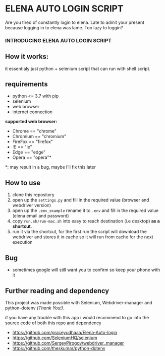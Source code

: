 # ELENA AUTO LOGIN SCRIPT

Are you tired of constantly login to elena.
Late to admit your present because logging in to elena was lame.
Too lazy to loggin? 

### **INTRODUCING ELENA AUTO LOGIN SCRIPT**

## How it works:

it essentialy just python + selenium script that can run with shell script.

## requirements

- python <= 3.7 with pip
- selenium
- web browser
- internet connection

**supported web browser:**
- Chrome == "chrome"
- Chromium == "chromium"
- FireFox == "firefox"
- IE == "ie"
- Edge == "edge"
- Opera == "opera"*

*: may result in a bug, maybe i'll fix this later

## How to use

1. clone this repository
2. open up the `settings.py` and fill in the required value (browser and webdriver version)
3. open up the `.env_example` rename it to `.env` and fill in the required value (elena email and password)
4. copy `run.sh/run-mac.sh` into easy to reach destination (i.e desktop) **as a shortcut**.
5. run it via the shortcut, for the first run the script will download the webdriver and stores it in cache so it will run from cache for the next execution

## Bug
- sometimes google will still want you to confirm so keep your phone with it

## Further reading and dependency
This project was made possible with Selenium, Webdriver-manager and python-dotenv *(Thank You!)*. 

if you have any trouble with this app i would recommend to go into the source code of both this repo and dependency

- https://github.com/graceyudhaaa/Elena-Auto-login
- https://github.com/SeleniumHQ/selenium
- https://github.com/SergeyPirogov/webdriver_manager
- https://github.com/theskumar/python-dotenv

